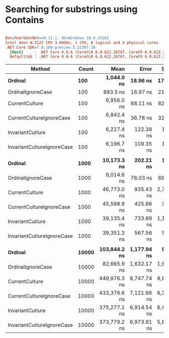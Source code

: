 # Searching for substrings using Contains

``` ini

BenchmarkDotNet=v0.12.1, OS=Windows 10.0.25163
Intel Xeon W-2123 CPU 3.60GHz, 1 CPU, 8 logical and 4 physical cores
.NET Core SDK=7.0.100-preview.5.22307.18
  [Host]     : .NET Core 6.0.6 (CoreCLR 6.0.622.26707, CoreFX 6.0.622.26707), X64 RyuJIT
  DefaultJob : .NET Core 6.0.6 (CoreCLR 6.0.622.26707, CoreFX 6.0.622.26707), X64 RyuJIT


```
|                     Method | Count |         Mean |       Error |      StdDev |       Median | Ratio | RatioSD |
|--------------------------- |------ |-------------:|------------:|------------:|-------------:|------:|--------:|
|                    **Ordinal** |   **100** |   **1,044.0 ns** |    **18.96 ns** |    **17.73 ns** |   **1,036.8 ns** |  **1.00** |    **0.00** |
|          OrdinalIgnoreCase |   100 |     883.5 ns |    16.97 ns |    21.46 ns |     874.0 ns |  0.85 |    0.03 |
|             CurrentCulture |   100 |   6,956.0 ns |    88.11 ns |    82.42 ns |   6,959.5 ns |  6.66 |    0.13 |
|   CurrentCultureIgnoreCase |   100 |   6,842.4 ns |    36.78 ns |    32.60 ns |   6,844.2 ns |  6.55 |    0.12 |
|           InvariantCulture |   100 |   6,227.4 ns |   122.38 ns |   140.93 ns |   6,190.4 ns |  5.99 |    0.19 |
| InvariantCultureIgnoreCase |   100 |   6,196.7 ns |   109.35 ns |   149.68 ns |   6,143.7 ns |  5.91 |    0.22 |
|                            |       |              |             |             |              |       |         |
|                    **Ordinal** |  **1000** |  **10,173.3 ns** |   **202.21 ns** |   **179.25 ns** |  **10,123.9 ns** |  **1.00** |    **0.00** |
|          OrdinalIgnoreCase |  1000 |   8,014.6 ns |    78.03 ns |    69.17 ns |   8,026.5 ns |  0.79 |    0.02 |
|             CurrentCulture |  1000 |  46,773.0 ns |   935.43 ns | 2,713.86 ns |  45,725.9 ns |  4.73 |    0.26 |
|   CurrentCultureIgnoreCase |  1000 |  45,598.9 ns |   425.86 ns |   398.35 ns |  45,612.6 ns |  4.48 |    0.09 |
|           InvariantCulture |  1000 |  39,135.4 ns |   733.89 ns | 1,185.09 ns |  38,845.3 ns |  3.93 |    0.17 |
| InvariantCultureIgnoreCase |  1000 |  39,351.3 ns |   567.56 ns |   503.13 ns |  39,319.3 ns |  3.87 |    0.09 |
|                            |       |              |             |             |              |       |         |
|                    **Ordinal** | **10000** | **103,844.2 ns** | **1,177.94 ns** |   **919.66 ns** | **103,564.3 ns** |  **1.00** |    **0.00** |
|          OrdinalIgnoreCase | 10000 |  82,665.9 ns | 1,632.17 ns | 1,879.60 ns |  81,891.0 ns |  0.80 |    0.02 |
|             CurrentCulture | 10000 | 449,976.3 ns | 8,747.74 ns | 8,983.29 ns | 449,722.0 ns |  4.34 |    0.08 |
|   CurrentCultureIgnoreCase | 10000 | 433,376.6 ns | 7,121.66 ns | 6,313.16 ns | 433,427.9 ns |  4.17 |    0.07 |
|           InvariantCulture | 10000 | 375,277.1 ns | 6,914.54 ns | 6,467.87 ns | 373,759.1 ns |  3.59 |    0.05 |
| InvariantCultureIgnoreCase | 10000 | 373,779.2 ns | 6,973.91 ns | 5,823.53 ns | 371,628.7 ns |  3.60 |    0.07 |
